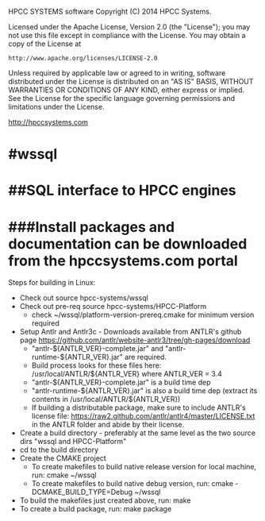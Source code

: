 HPCC SYSTEMS software Copyright (C) 2014 HPCC Systems.

Licensed under the Apache License, Version 2.0 (the "License");
you may not use this file except in compliance with the License.
You may obtain a copy of the License at

    http://www.apache.org/licenses/LICENSE-2.0

Unless required by applicable law or agreed to in writing, software
distributed under the License is distributed on an "AS IS" BASIS,
WITHOUT WARRANTIES OR CONDITIONS OF ANY KIND, either express or implied.
See the License for the specific language governing permissions and
limitations under the License.

http://hpccsystems.com

#wssql
=====
##SQL interface to HPCC engines
=====
###Install packages and documentation can be downloaded from the hpccsystems.com portal
=====

Steps for building in Linux:

- Check out source hpcc-systems/wssql
- Check out pre-req source hpcc-systems/HPCC-Platform
  - check ~/wssql/platform-version-prereq.cmake for minimum version required
- Setup Antlr and Antlr3c - Downloads available from ANTLR's github page https://github.com/antlr/website-antlr3/tree/gh-pages/download
  - "antlr-${ANTLR_VER}-complete.jar" and "antlr-runtime-${ANTLR_VER}.jar" are required.
  - Build process looks for these files here: /usr/local/ANTLR/${ANTLR_VER} where ANTLR_VER = 3.4
  - "antlr-${ANTLR_VER}-complete.jar" is a build time dep
  - "antlr-runtime-${ANTLR_VER}.jar" is also a build time dep (extract its contents in /usr/local/ANTLR/${ANTLR_VER})
  - If building a distributable package, make sure to include ANTLR's license file: https://raw2.github.com/antlr/antlr4/master/LICENSE.txt in the ANTLR folder and abide by their license. 
- Create a build directory - preferably at the same level as the two source dirs "wssql and HPCC-Platform"
- cd to the build directory
- Create the CMAKE project
  - To create makefiles to build native release version for local machine, run: cmake ~/wssql
  - To create makefiles to build native debug version, run: cmake -DCMAKE_BUILD_TYPE=Debug ~/wssql
- To build the makefiles just created above, run: make
- To create a build package, run: make package

